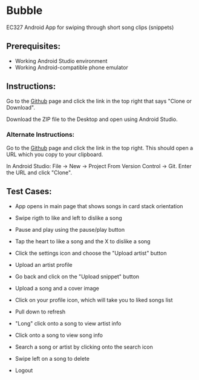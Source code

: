 # Bubble
EC327 Android App for swiping through short song clips (snippets)

## Prerequisites:
- Working Android Studio environment
- Working Android-compatible phone emulator


## Instructions:
Go to the [Github](https://github.com/MilanParikh/Bubble.git) page and click the link in the top right that says "Clone or Download".

Download the ZIP file to the Desktop and open using Android Studio. 

### Alternate Instructions:
Go to the [Github](https://github.com/MilanParikh/Bubble.git) page and click the link in the top right. This should open a URL which you copy to your clipboard.

In Android Studio: File -> New -> Project From Version Control -> Git. Enter the URL and click "Clone". 
## Test Cases:

- App opens in main page that shows songs in card stack orientation
- Swipe rigth to like and left to dislike a song
- Pause and play using the pause/play button
- Tap the heart to like a song and the X to  dislike a song

- Click the settings icon and choose the "Upload artist" button
- Upload an artist profile
- Go back and click on the "Upload snippet" button
- Upload a song and a cover image


- Click on your profile icon, which will take you to liked songs list
- Pull down to refresh
- "Long" click onto a song to view artist info
- Click onto a song to view song info
- Search a song or artist by clicking onto the search icon
- Swipe left on a song to delete 


- Logout
